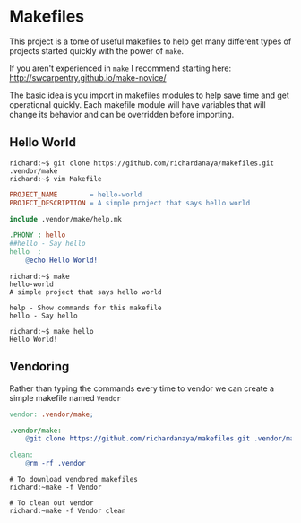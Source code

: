 # Makefiles

This project is a tome of useful makefiles to help get many different types of projects started quickly with the power of `make`.

If you aren't experienced in `make` I recommend starting here: http://swcarpentry.github.io/make-novice/

The basic idea is you import in makefiles modules to help save time and get operational quickly. Each makefile module will have variables that will change its behavior and can be overridden before importing.

## Hello World

```console
richard:~$ git clone https://github.com/richardanaya/makefiles.git .vendor/make
richard:~$ vim Makefile
```

```makefile
PROJECT_NAME        = hello-world
PROJECT_DESCRIPTION = A simple project that says hello world

include .vendor/make/help.mk

.PHONY : hello
##hello - Say hello
hello  :
	@echo Hello World!
```

```console
richard:~$ make
hello-world
A simple project that says hello world

help - Show commands for this makefile
hello - Say hello

richard:~$ make hello
Hello World!
```

## Vendoring

Rather than typing the commands every time to vendor we can create a simple makefile named `Vendor`

```makefile
vendor: .vendor/make;

.vendor/make: 
	@git clone https://github.com/richardanaya/makefiles.git .vendor/make

clean:
	@rm -rf .vendor
```

```console
# To download vendored makefiles
richard:~make -f Vendor

# To clean out vendor
richard:~make -f Vendor clean
```
